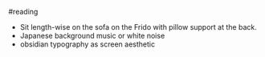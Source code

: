 #reading 

- Sit length-wise on the sofa on the Frido with pillow support at the back.
- Japanese background music or white noise
- obsidian typography as screen aesthetic